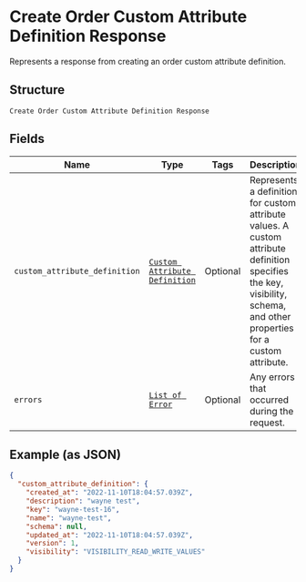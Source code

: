 
# Create Order Custom Attribute Definition Response

Represents a response from creating an order custom attribute definition.

## Structure

`Create Order Custom Attribute Definition Response`

## Fields

| Name | Type | Tags | Description |
|  --- | --- | --- | --- |
| `custom_attribute_definition` | [`Custom Attribute Definition`](../../doc/models/custom-attribute-definition.md) | Optional | Represents a definition for custom attribute values. A custom attribute definition<br>specifies the key, visibility, schema, and other properties for a custom attribute. |
| `errors` | [`List of Error`](../../doc/models/error.md) | Optional | Any errors that occurred during the request. |

## Example (as JSON)

```json
{
  "custom_attribute_definition": {
    "created_at": "2022-11-10T18:04:57.039Z",
    "description": "wayne test",
    "key": "wayne-test-16",
    "name": "wayne-test",
    "schema": null,
    "updated_at": "2022-11-10T18:04:57.039Z",
    "version": 1,
    "visibility": "VISIBILITY_READ_WRITE_VALUES"
  }
}
```

